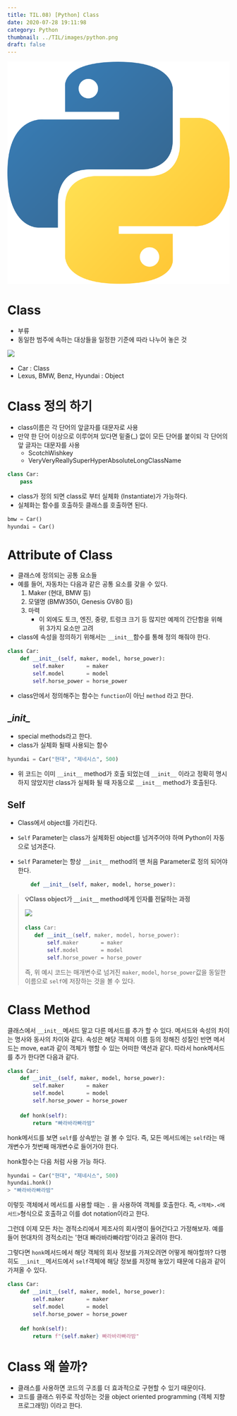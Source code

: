 ```yaml
---
title: TIL.08) [Python] Class
date: 2020-07-28 19:11:98
category: Python
thumbnail: ../TIL/images/python.png
draft: false
---
```


![](../TIL/images/python.png)

# Class

- 부류
- 동일한 범주에 속하는 대상들을 일정한 기준에 따라 나누어 놓은 것

![](https://yongnas.iptime.org/python/01.png)

- Car : Class
- Lexus, BMW, Benz, Hyundai : Object

# Class 정의 하기

- class이름은 각 단어의 앞글자를 대문자로 사용
- 만약 한 단어 이상으로 이루어져 있다면 밑줄(_) 없이 모든 단어를 붙이되 각 단어의 앞 글자는 대문자를 사용
    - ScotchWishkey
    - VeryVeryReallySuperHyperAbsoluteLongClassName

```python
class Car:
    pass
```

- class가 정의 되면 class로 부터 실체화 (Instantiate)가 가능하다.
- 실체화는 함수를 호출하듯 클래스를 호출하면 된다.

```python
bmw = Car()
hyundai = Car()
```

# Attribute of Class

- 클래스에 정의되는 공통 요소들
- 예를 들어, 자동차는 다음과 같은 공통 요소를 갖을 수 있다.
    1. Maker (현대, BMW 등)
    2. 모델명 (BMW350i, Genesis GV80 등)
    3. 마력
        - 이 외에도 토크, 엔진, 중량, 트렁크 크기 등 많지만 예제의 간단함을 위해 위 3가지 요소만 고려
- class에 속성을 정의하기 위해서는 `__init__`함수를 통해 정의 해줘야 한다.

```python
class Car:
    def __init__(self, maker, model, horse_power):
        self.maker       = maker
        self.model       = model
        self.horse_power = horse_power
```

- class안에서 정의해주는 함수는 `function`이 아닌 `method` 라고 한다.

## \__init\__

- special methods라고 한다.
- class가 실체화 될때 사용되는 함수

```python
hyundai = Car("현대", "제네시스", 500)
```

- 위 코드는 이미 `__init__` method가 호출 되었는데 `__init__` 이라고 정확히 명시하지 않았지만 class가 실체화 될 때 자동으로 `__init__` method가 호출된다.

## Self

- Class에서 object를 가리킨다.
- `Self` Parameter는 class가 실체화된 object를 넘겨주어야 하며 Python이 자동으로 넘겨준다.
- `Self` Parameter는 항상 `__init__` method의 맨 처음 Parameter로 정의 되어야 한다.

    ```python
        def __init__(self, maker, model, horse_power):
    ```

> **💡Class object가 `__init__` method에게 인자를 전달하는 과정**
 >
 >![](https://yongnas.iptime.org/python/02.png)
 >
 >```python
 >class Car:
 >    def __init__(self, maker, model, horse_power):
 >        self.maker       = maker
 >        self.model       = model
 >        self.horse_power = horse_power
 >```
 >
 >즉, 위 예시 코드는 매개변수로 넘겨진 `maker`, `model`, `horse_power`값을 동일한 이름으로 `self`에 저장하는 것을 볼 수 있다.

# Class Method

클래스에서 `__init__`메서드 말고 다른 메서드를 추가 할 수 있다. 메서드와 속성의 차이는 명사와 동사의 차이와 같다. 속성은 해당 객체의 이름 등의 정해진 성질인 반면 메서드는 move, eat과 같이 객체가 행할 수 있는 어떠한 액션과 같다. 따라서 honk메서드를 추가 한다면 다음과 같다.

```python
class Car:
    def __init__(self, maker, model, horse_power):
        self.maker       = maker
        self.model       = model
        self.horse_power = horse_power

    def honk(self):
        return "빠라바라빠라밤"
```

honk메서드를 보면 `self`를 상속받는 걸 볼 수 있다. 즉, 모든 메서드에는 `self`라는 매개변수가 첫번째 매개변수로 들어가야 한다.

honk함수는 다음 처럼 사용 가능 하다.

```python
hyundai = Car("현대", "제네시스", 500)
hyundai.honk()
> "빠라바라빠라밤"
```

이렇듯 객체에서 메서드를 사용할 때는 `.` 을 사용하여 객체를 호출한다. 즉, `<객체>.<메서드>`형식으로 호출하고 이를 dot notation이라고 한다.

그런데 이제 모든 차는 경적소리에서 제조사의 회사명이 들어간다고 가정해보자. 예를 들어 현대차의 경적소리는 '현대 빠라바라빠라밤'이라고 울려야 한다.

그렇다면 `honk`메서드에서 해당 객체의 회사 정보를 가져오려면 어떻게 해야할까? 다행히도 `__init__`메서드에서 `self`객체에 해당 정보를 저장해 놓았기 때문에 다음과 같이 가져올 수 있다.

```python
class Car:
    def __init__(self, maker, model, horse_power):
        self.maker       = maker
        self.model       = model
        self.horse_power = horse_power

    def honk(self):
        return f"{self.maker} 빠라바라빠라밤"
```

# Class 왜 쓸까?

- 클래스를 사용하면 코드의 구조를 더 효과적으로 구현할 수 있기 때문이다.
- 코드를 클래스 위주로 작성하는 것을 object oriented programming (객체 지향 프로그래밍) 이라고 한다.
